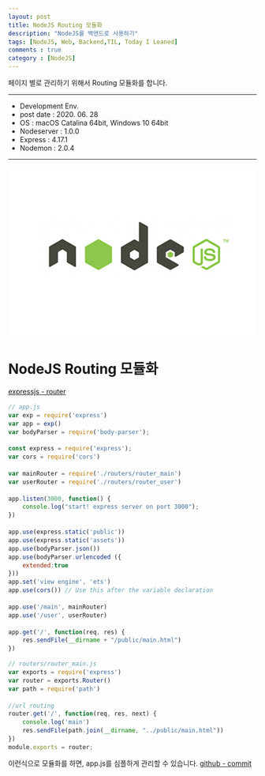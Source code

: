 ```yaml
---
layout: post
title: NodeJS Routing 모듈화
description: "NodeJS를 백앤드로 사용하기"
tags: [NodeJS, Web, Backend,TIL, Today I Leaned]
comments : true
category : [NodeJS]
---
```


페이지 별로 관리하기 위해서 Routing 모듈화를 합니다.

<p></p>
<p></p>
<p></p>
<p></p>
<p></p>

---

* Development Env.
* post date : 2020. 06. 28
* OS : macOS Catalina 64bit, Windows 10 64bit
* Nodeserver : 1.0.0
* Express : 4.17.1
* Nodemon : 2.0.4

---


![nodejs_logo](/post/images/nodejs_logo.jpg)

# NodeJS Routing 모듈화
[expressjs - router](http://expressjs.com/ko/api.html#router)


```js
// app.js
var exp = require('express')
var app = exp()
var bodyParser = require('body-parser');

const express = require('express');
var cors = require('cors')

var mainRouter = require('./routers/router_main')
var userRouter = require('./routers/router_user')

app.listen(3000, function() {
    console.log("start! express server on port 3000");
})

app.use(express.static('public'))
app.use(express.static('assets'))
app.use(bodyParser.json())
app.use(bodyParser.urlencoded ({
    extended:true
}))
app.set('view engine', 'ets')
app.use(cors()) // Use this after the variable declaration

app.use('/main', mainRouter)
app.use('/user', userRouter)

app.get('/', function(req, res) {
    res.sendFile(__dirname + "/public/main.html")
})
```

```js
// routers/router_main.js
var exports = require('express')
var router = exports.Router()
var path = require('path')

//url routing
router.get('/', function(req, res, next) {
    console.log('main')
    res.sendFile(path.join(__dirname, "../public/main.html"))
})
module.exports = router;
```

이런식으로 모듈화를 하면, app.js를 심플하게 관리할 수 있습니다.
[github - commit](https://github.com/yeonseo/node-server/commit/3131cd90a6cd34f83c0b567cf32fbbe4f068bb96)

